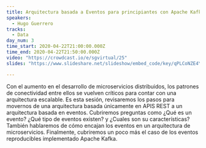 ```yaml
---
title: Arquitectura basada a Eventos para principiantes con Apache Kafka
speakers:
  - Hugo Guerrero
tracks:
  - Data
day_num: 3
time_start: 2020-04-22T21:00:00.000Z
time_end: 2020-04-22T21:50:00.000Z
video: "https://crowdcast.io/e/sgvirtual/25"
slides: "https://www.slideshare.net/slideshow/embed_code/key/qPLCoNZE4Ym1qu"

---
```

<!--StartFragment-->

Con el aumento en el desarrollo de microservicios distribuidos, los patrones de conectividad entre ellos se vuelven críticos para contar con una arquitectura escalable. Es esta sesión, revisaremos los pasos para movernos de una arquitectura basada únicamente en APIS REST a un arquitectura basada en eventos. Cubriremos preguntas como ¿Qué es un evento? ¿Qué tipo de eventos existen? y ¿Cuales son su características? También hablaremos de cómo encajan los eventos en un arquitectura de microservicios. Finalmente, cubriremos un poco más el caso de los eventos reproducibles implementado Apache Kafka.

<!--EndFragment-->